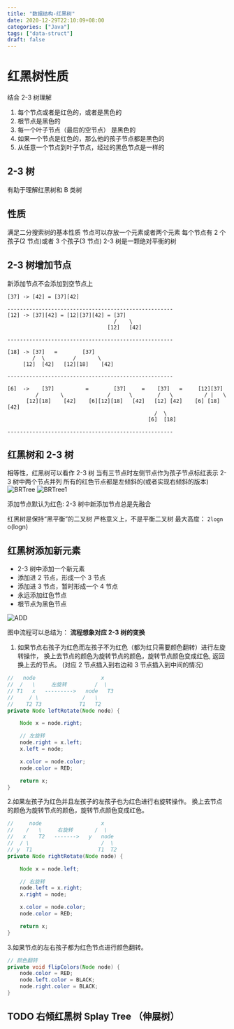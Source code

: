 ```yaml
---
title: "数据结构-红黑树"
date: 2020-12-29T22:10:09+08:00
categories: ["Java"]
tags: ["data-struct"]
draft: false
---
```


# 红黑树性质

结合 2-3 树理解

1. 每个节点或者是红色的，或者是黑色的
2. 根节点是黑色的
3. 每一个叶子节点（最后的空节点） 是黑色的
4. 如果一个节点是红色的，那么他的孩子节点都是黑色的
5. 从任意一个节点到叶子节点，经过的黑色节点是一样的

## 2-3 树

有助于理解红黑树和 B 类树

## 性质

满足二分搜索树的基本性质
节点可以存放一个元素或者两个元素
每个节点有 2 个孩子(2 节点)或者 3 个孩子(3 节点)
2-3 树是一颗绝对平衡的树

## 2-3 树增加节点

新添加节点不会添加到空节点上

```
[37] -> [42] = [37][42]

-----------------------------------------------------
[12] -> [37][42] = [12][37][42] = [37]
                                  /    \
                                [12]   [42]

-----------------------------------------------------

[18] -> [37]   =        [37]
        /  \         /       \
     [12]  [42]   [12][18]    [42]

-----------------------------------------------------

[6]  ->    [37]          =        [37]     =    [37]   =     [12][37]
         /       \              /      \        /   \          / |   \
      [12][18]    [42]    [6][12][18]   [42]   [12] [42]    [6] [18] [42]
                                               /  \
                                             [6]  [18]

-----------------------------------------------------

```

## 红黑树和 2-3 树

相等性，红黑树可以看作 2-3 树
当有三节点时左侧节点作为孩子节点标红表示 2-3 树中两个节点并列
所有的红色节点都是左倾斜的(或者实现右倾斜的版本)
![BRTree](/BRTree/BR-23.png)
![BRTree1](/BRTree/BR-23-1.png)

添加节点默认为红色: 2-3 树中新添加节点总是先融合

红黑树是保持“黑平衡”的二叉树
严格意义上，不是平衡二叉树 最大高度： `2logn` o(logn)

## 红黑树添加新元素

- 2-3 树中添加一个新元素
- 添加进 2 节点，形成一个 3 节点
- 添加进 3 节点，暂时形成一个 4 节点
- 永远添加红色节点
- 根节点为黑色节点

![ADD](/BRTree/BRTree_ADD.png)

图中流程可以总结为： **流程想象对应 2-3 树的变换**

1. 如果节点右孩子为红色而左孩子不为红色（都为红只需要颜色翻转）进行左旋转操作，
   换上去节点的颜色为旋转节点的颜色，旋转节点颜色变成红色, 返回换上去的节点。
   (对应 2 节点插入到右边和 3 节点插入到中间的情况)

```java
//   node                     x
//  /   \     左旋转         /  \
// T1   x   --------->   node   T3
//     / \              /   \
//    T2 T3            T1   T2
private Node leftRotate(Node node) {

    Node x = node.right;

    // 左旋转
    node.right = x.left;
    x.left = node;

    x.color = node.color;
    node.color = RED;

    return x;
}
```

2.如果左孩子为红色并且左孩子的左孩子也为红色进行右旋转操作。
换上去节点的颜色为旋转节点的颜色，旋转节点颜色变成红色。

```java
//     node                   x
//    /   \     右旋转       /  \
//   x    T2   ------->   y   node
//  / \                       /  \
// y  T1                     T1  T2
private Node rightRotate(Node node) {

    Node x = node.left;

    // 右旋转
    node.left = x.right;
    x.right = node;

    x.color = node.color;
    node.color = RED;

    return x;
}
```

3.如果节点的左右孩子都为红色节点进行颜色翻转。

```java
// 颜色翻转
private void flipColors(Node node) {
    node.color = RED;
    node.left.color = BLACK;
    node.right.color = BLACK;
}
```

## TODO 右倾红黑树 Splay Tree （伸展树）
